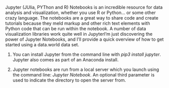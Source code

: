 Jupyter (JUlia, PYThon and R) Notebooks is an incredible resource for data analysis and visualization, whether you use R or Python... or some other crazy language. The notebooks are a great way to share code and create tutorials because they meld markup and other rich text elements with Python code that can be run within the notebook. A number of data visualization libraries work quite well in JupyterI’m just discovering the power of Jupyter Notebooks, and I’ll provide a quick overview of how to get started using a data.world data set. 

1. You can install Jupyter from the command line with _pip3_ _install_ _jupyter_. Jupyter also comes as part of an Anaconda install. 

2. Jupyter notebooks are run from a local server which you launch using the command line: _Jupyter_ _Notebook_. An optional third parameter is used to indicate the directory to open the server from. 

